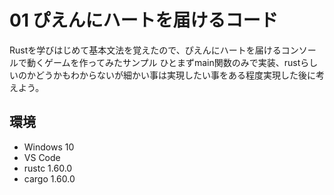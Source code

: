 # 01 ぴえんにハートを届けるコード

Rustを学びはじめて基本文法を覚えたので、ぴえんにハートを届けるコンソールで動くゲームを作ってみたサンプル
ひとまずmain関数のみで実装、rustらしいのかどうかもわからないが細かい事は実現したい事をある程度実現した後に考えよう。

## 環境
- Windows 10
- VS Code
- rustc 1.60.0
- cargo 1.60.0
